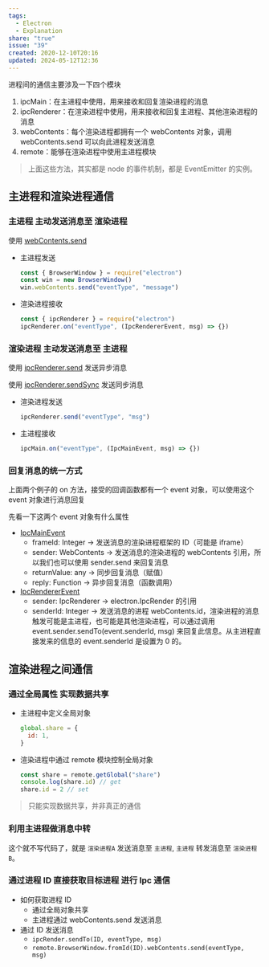 ```yaml
---  
tags:  
  - Electron  
  - Explanation  
share: "true"  
issue: "39"  
created: 2020-12-10T20:16  
updated: 2024-05-12T12:36  
---  
```

  
进程间的通信主要涉及一下四个模块  
  
1. ipcMain：在主进程中使用，用来接收和回复渲染进程的消息  
2. ipcRenderer：在渲染进程中使用，用来接收和回复主进程、其他渲染进程的消息  
3. webContents：每个渲染进程都拥有一个 webContents 对象，调用 webContents.send 可以向此进程发送消息  
4. remote：能够在渲染进程中使用主进程模块  
  
> 上面这些方法，其实都是 node 的事件机制，都是 EventEmitter 的实例。  
  
## 主进程和渲染进程通信  
  
### 主进程 主动发送消息至 渲染进程  
  
使用 [webContents.send](https://www.electronjs.org/docs/api/web-contents#contentssendchannel-args)  
  
- 主进程发送  
  
  ```js  
  const { BrowserWindow } = require("electron")  
  const win = new BrowserWindow()  
  win.webContents.send("eventType", "message")  
  ```  
  
- 渲染进程接收  
  
  ```js  
  const { ipcRenderer } = require("electron")  
  ipcRenderer.on("eventType", (IpcRendererEvent, msg) => {})  
  ```  
  
### 渲染进程 主动发送消息至 主进程  
  
使用 [ipcRenderer.send](https://www.electronjs.org/docs/api/ipc-renderer#ipcrenderersendchannel-args) 发送异步消息  
  
使用 [ipcRenderer.sendSync](https://www.electronjs.org/docs/api/ipc-renderer#ipcrenderersendsyncchannel-args) 发送同步消息  
  
- 渲染进程发送  
  
  ```js  
  ipcRenderer.send("eventType", "msg")  
  ```  
  
- 主进程接收  
  
  ```js  
  ipcMain.on("eventType", (IpcMainEvent, msg) => {})  
  ```  
  
### 回复消息的统一方式  
  
上面两个例子的 on 方法，接受的回调函数都有一个 event 对象，可以使用这个 event 对象进行消息回复  
  
先看一下这两个 event 对象有什么属性  
  
- [IpcMainEvent](https://www.electronjs.org/docs/api/structures/ipc-main-event)  
  - frameId: Integer -> 发送消息的渲染进程框架的 ID（可能是 iframe）  
  - sender: WebContents -> 发送消息的渲染进程的 webContents 引用，所以我们也可以使用 sender.send 来回复消息  
  - returnValue: any -> 同步回复消息（赋值）  
  - reply: Function -> 异步回复消息（函数调用）  
- [IpcRendererEvent](https://www.electronjs.org/docs/api/structures/ipc-renderer-event)  
  - sender: IpcRenderer -> electron.IpcRender 的引用  
  - senderId: Integer -> 发送消息的进程 webContents.id，渲染进程的消息触发可能是主进程，也可能是其他渲染进程，可以通过调用 event.sender.sendTo(event.senderId, msg) 来回复此信息。从主进程直接发来的信息的 event.senderId 是设置为 0 的。  
  
## 渲染进程之间通信  
  
### 通过全局属性 实现数据共享  
  
- 主进程中定义全局对象  
  
  ```js  
  global.share = {  
    id: 1,  
  }  
  ```  
  
- 渲染进程中通过 remote 模块控制全局对象  
  
  ```js  
  const share = remote.getGlobal("share")  
  console.log(share.id) // get  
  share.id = 2 // set  
  ```  
  
> 只能实现数据共享，并非真正的通信  
  
### 利用主进程做消息中转  
  
这个就不写代码了，就是 `渲染进程A` 发送消息至 `主进程`, `主进程` 转发消息至 `渲染进程B`。  
  
### 通过进程 ID 直接获取目标进程 进行 Ipc 通信  
  
- 如何获取进程 ID  
  - 通过全局对象共享  
  - 主进程通过 webContents.send 发送消息  
- 通过 ID 发送消息  
  - `ipcRender.sendTo(ID, eventType, msg)`  
  - `remote.BrowserWindow.fromId(ID).webContents.send(eventType, msg)`  

